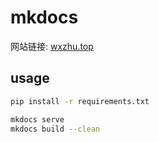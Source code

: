 # mkdocs

网站链接: [wxzhu.top](http://wxzhu.top)

## usage

``` bash
pip install -r requirements.txt
```

```bash
mkdocs serve
mkdocs build --clean
```
